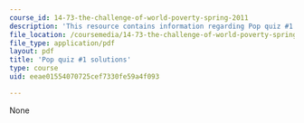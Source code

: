 ```yaml
---
course_id: 14-73-the-challenge-of-world-poverty-spring-2011
description: 'This resource contains information regarding Pop quiz #1 solutions.'
file_location: /coursemedia/14-73-the-challenge-of-world-poverty-spring-2011/eeae01554070725cef7330fe59a4f093_MIT14_73S11_quiz1_sol.pdf
file_type: application/pdf
layout: pdf
title: 'Pop quiz #1 solutions'
type: course
uid: eeae01554070725cef7330fe59a4f093

---
```

None